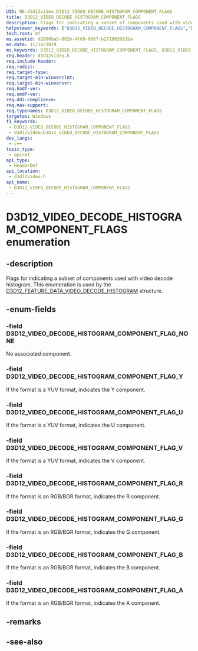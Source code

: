 ```yaml
---
UID: NE:d3d12video.D3D12_VIDEO_DECODE_HISTOGRAM_COMPONENT_FLAGS
title: D3D12_VIDEO_DECODE_HISTOGRAM_COMPONENT_FLAGS
description: Flags for indicating a subset of components used with video decode histogram.
helpviewer_keywords: ["D3D12_VIDEO_DECODE_HISTOGRAM_COMPONENT_FLAGS","D3D12_VIDEO_DECODE_HISTOGRAM_COMPONENT_FLAGS",""]
tech.root: mf
ms.assetid: d2806ba5-882b-4f69-9867-b271002681ba
ms.date: 11/14/2019
ms.keywords: D3D12_VIDEO_DECODE_HISTOGRAM_COMPONENT_FLAGS, D3D12_VIDEO_DECODE_HISTOGRAM_COMPONENT_FLAGS,
req.header: d3d12video.h
req.include-header: 
req.redist: 
req.target-type: 
req.target-min-winverclnt: 
req.target-min-winversvr: 
req.kmdf-ver: 
req.umdf-ver: 
req.ddi-compliance: 
req.max-support: 
req.typenames: D3D12_VIDEO_DECODE_HISTOGRAM_COMPONENT_FLAGS
targetos: Windows
f1_keywords:
 - D3D12_VIDEO_DECODE_HISTOGRAM_COMPONENT_FLAGS
 - d3d12video/D3D12_VIDEO_DECODE_HISTOGRAM_COMPONENT_FLAGS
dev_langs:
 - c++
topic_type:
 - apiref
api_type:
 - HeaderDef
api_location:
 - d3d12video.h
api_name:
 - D3D12_VIDEO_DECODE_HISTOGRAM_COMPONENT_FLAGS
---
```


# D3D12_VIDEO_DECODE_HISTOGRAM_COMPONENT_FLAGS enumeration


## -description

Flags for indicating a subset of components used with video decode histogram. This enumeration is used by the [D3D12_FEATURE_DATA_VIDEO_DECODE_HISTOGRAM](ns-d3d12video-d3d12_feature_data_video_decode_histogram.md) structure.

## -enum-fields

### -field D3D12_VIDEO_DECODE_HISTOGRAM_COMPONENT_FLAG_NONE 

No associated component.

### -field D3D12_VIDEO_DECODE_HISTOGRAM_COMPONENT_FLAG_Y 

If the format is a YUV format, indicates the Y component.

### -field D3D12_VIDEO_DECODE_HISTOGRAM_COMPONENT_FLAG_U 

If the format is a YUV format, indicates the U component.

### -field D3D12_VIDEO_DECODE_HISTOGRAM_COMPONENT_FLAG_V 

If the format is a YUV format, indicates the V component.

### -field D3D12_VIDEO_DECODE_HISTOGRAM_COMPONENT_FLAG_R 

If the format is an RGB/BGR format, indicates the R component.

### -field D3D12_VIDEO_DECODE_HISTOGRAM_COMPONENT_FLAG_G 

If the format is an RGB/BGR format, indicates the G component.

### -field D3D12_VIDEO_DECODE_HISTOGRAM_COMPONENT_FLAG_B 

If the format is an RGB/BGR format, indicates the B component.

### -field D3D12_VIDEO_DECODE_HISTOGRAM_COMPONENT_FLAG_A 

If the format is an RGB/BGR format, indicates the A component.

## -remarks

## -see-also

